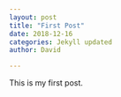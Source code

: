 ```yaml
---
layout: post
title: "First Post"
date: 2018-12-16
categories: Jekyll updated
author: David

---
```


This is my first post.
